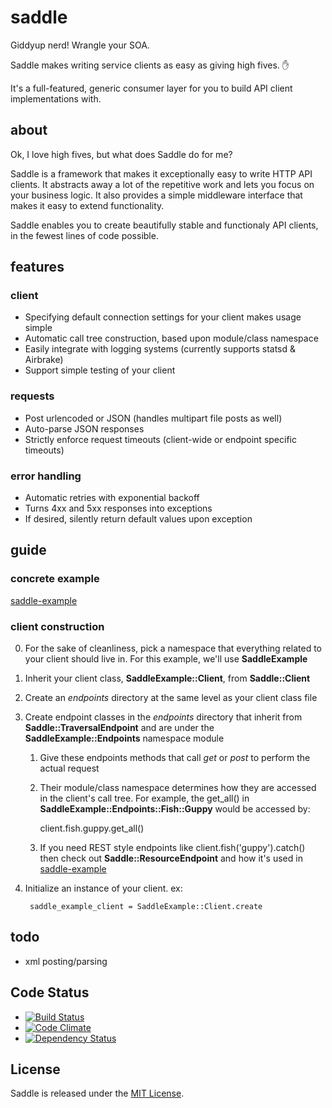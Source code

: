 # saddle

Giddyup nerd! Wrangle your SOA.

Saddle makes writing service clients as easy as giving high fives. :hand:

It's a full-featured, generic consumer layer for you to build API client implementations with.


## about

Ok, I love high fives, but what does Saddle do for me?

Saddle is a framework that makes it exceptionally easy to write HTTP API clients. It abstracts away a lot of the repetitive work and lets you focus on your business logic. It also provides a simple middleware interface that makes it easy to extend functionality.

Saddle enables you to create beautifully stable and functionaly API clients, in the fewest lines of code possible.


## features

### client
* Specifying default connection settings for your client makes usage simple
* Automatic call tree construction, based upon module/class namespace
* Easily integrate with logging systems (currently supports statsd & Airbrake)
* Support simple testing of your client

### requests
* Post urlencoded or JSON (handles multipart file posts as well)
* Auto-parse JSON responses
* Strictly enforce request timeouts (client-wide or endpoint specific timeouts)

### error handling
* Automatic retries with exponential backoff
* Turns 4xx and 5xx responses into exceptions
* If desired, silently return default values upon exception


## guide

### concrete example
[saddle-example](https://github.com/mLewisLogic/saddle-example)

### client construction
0. For the sake of cleanliness, pick a namespace that everything related to your client should live in. For this example, we'll use __SaddleExample__
1. Inherit your client class, __SaddleExample::Client__, from __Saddle::Client__
2. Create an _endpoints_ directory at the same level as your client class file
3. Create endpoint classes in the _endpoints_ directory that inherit from __Saddle::TraversalEndpoint__ and are under the __SaddleExample::Endpoints__ namespace module
    1. Give these endpoints methods that call _get_ or _post_ to perform the actual request
    2. Their module/class namespace determines how they are accessed in the client's call tree. For example, the get\_all() in __SaddleExample::Endpoints::Fish::Guppy__ would be accessed by:

        client.fish.guppy.get_all()

    3. If you need REST style endpoints like client.fish('guppy').catch() then check out __Saddle::ResourceEndpoint__ and how it's used in [saddle-example](https://github.com/mLewisLogic/saddle-example/blob/master/lib/endpoints/kitten.rb)

4. Initialize an instance of your client. ex:

        saddle_example_client = SaddleExample::Client.create



## todo
* xml posting/parsing


## Code Status

* [![Build Status](https://travis-ci.org/mLewisLogic/saddle.png?branch=master)](https://travis-ci.org/mLewisLogic/saddle)
* [![Code Climate](https://codeclimate.com/github/mLewisLogic/saddle.png)](https://codeclimate.com/github/mLewisLogic/saddle)
* [![Dependency Status](https://gemnasium.com/mLewisLogic/saddle.png)](https://gemnasium.com/mLewisLogic/saddle)


## License

Saddle is released under the [MIT License](http://www.opensource.org/licenses/MIT).

